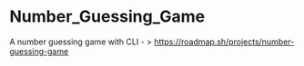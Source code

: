 # Number_Guessing_Game
A number guessing game with CLI - > 
https://roadmap.sh/projects/number-guessing-game